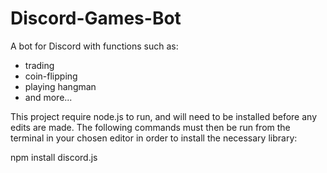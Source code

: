 # Discord-Games-Bot
A bot for Discord with functions such as: 
- trading
- coin-flipping
- playing hangman 
- and more...

This project require node.js to run, and will need to be installed before any edits are made. 
The following commands must then be run from the terminal in your chosen editor in order to
install the necessary library: 

npm install discord.js
